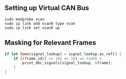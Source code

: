 ## Setting up Virtual CAN Bus
```
sudo modprobe vcan
sudo ip link add vcan0 type vcan
sudo ip link set vcan0 up
```

## Masking for Relevant Frames
```rust
if let Some(signal_lookup) = signal_lookup.as_ref() {
    if ((frame.id() << 16) >> 16) == 52456 {
        print_dbc_signals(signal_lookup, &frame);
    }
}
```
